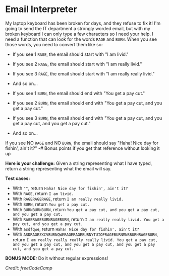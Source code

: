 # Email Interpreter
My laptop keyboard has been broken for days, and they refuse to fix it! I'm going to send the IT department a strongly worded email, but with my broken keyboard I can only type a few characters so I need your help. I need a function that can look for the words `RAGE` and `BURN`. When you see those words, you need to convert them like so:

- If you see 1 `RAGE`, the email should start with "I am livid."
- If you see 2 `RAGE`, the email should start with "I am really livid."
- If you see 3 `RAGE`, the email should start with "I am really really livid."
- And so on...

- If you see 1 `BURN`, the email should end with "You get a pay cut."
- If you see 2 `BURN`, the email should end with "You get a pay cut, and you get a pay cut."
- If you see 3 `BURN`, the email should end with "You get a pay cut, and you get a pay cut, and you get a pay cut."
- And so on...

If you see NO `RAGE` and NO `BURN`, the email should say "Haha! Nice day for fishin', ain't it?"
-# Bonus points if you get that reference without looking it up

**Here is your challenge:** Given a string representing what I have typed, return a string representing what the email will say.

**Test cases:**
- With `""`, return `Haha! Nice day for fishin', ain't it?`
- With `RAGE`, return `I am livid.`
- With `RAGERAGERAGE`, return `I am really really livid.`
- With `BURN`, return `You get a pay cut.`
- With `BURNBURNBURN`, return `You get a pay cut, and you get a pay cut, and you get a pay cut.`
- With `RAGERAGEBURNRAGEBURN`, return `I am really really livid. You get a pay cut, and you get a pay cut.`
- With `asdfqwe`, return `Haha! Nice day for fishin', ain't it?`
- With `ASDRAGEZXCVBURNQWERAGERAGEBURNYTUIOPRAGEBURNMNBBURNRAGEBURN`, return `I am really really really really livid. You get a pay cut, and you get a pay cut, and you get a pay cut, and you get a pay cut, and you get a pay cut.`

**BONUS MODE:** Do it without regular expressions!

*Credit: freeCodeCamp*